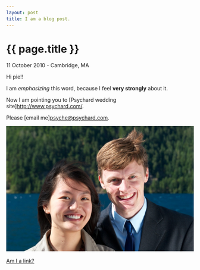 ```yaml
---
layout: post
title: I am a blog post.
---
```


{{ page.title }}
================

<p class="meta">11 October 2010 - Cambridge, MA</p>

Hi pie!! 

I am *emphasizing* this word, because I feel __very strongly__ about it.

Now I am pointing you to [Psychard wedding site]<http://www.psychard.com/>.

Please [email me]<psyche@psychard.com>.

<img src="/images/psychard_wa.jpg" alt="Psychard in Port Angeles, WA"/>


[Am I a link?](http://www.psycheloui.com/)